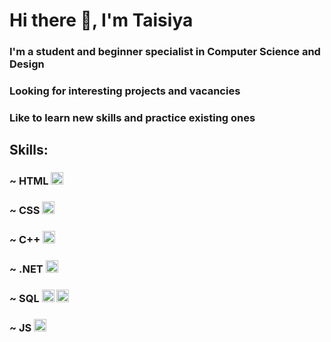 # Hi there 👋, I'm Taisiya
### I'm a student and beginner specialist in Computer Science and Design
### Looking for interesting projects and vacancies
### Like to learn new skills and practice existing ones

## Skills:
### ~ HTML <img src="https://github.com/user-attachments/assets/46930880-e84e-44cf-8cfc-b8a432145b59" alt="HTML5" width="20" height="20">
### ~ CSS <img src="https://github.com/user-attachments/assets/897a80c0-f0ee-4b12-9e93-7fa0040e315c" alt="CSS" width="20" height="20">
### ~ C++ <img src="https://github.com/user-attachments/assets/df101162-c2fc-481c-abdd-9a737c02d43b" alt="C++" width="20" height="20">
### ~ .NET <img src="https://github.com/user-attachments/assets/c2bbfce3-0ba2-45df-bff9-1973497e68d8" alt=".NET" width="20" height="20">
### ~ SQL <img src="https://github.com/user-attachments/assets/11d4e6b9-c77a-4d35-b496-a0fc5604eab4" alt="SQL" width="20" height="20"> <img src="https://github.com/user-attachments/assets/2dd4c82f-e39c-4842-9135-d476cc05e084" alt="SQL" width="20" height="20">
### ~ JS <img src="https://github.com/user-attachments/assets/6c3abd95-295e-4366-a24b-0924af8a0e9e" alt="JS" width="20" height="20"> 
